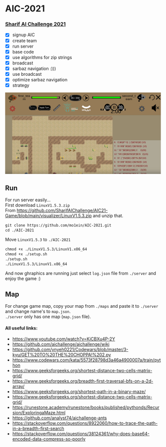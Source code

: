 # AIC-2021
### [Sharif AI Challenge 2021](https://github.com/SharifAIChallenge/AIC21-Game)
- [x] signup AIC
- [x] create team
- [x] run server
- [x] base code
- [x] use algorithms for zip strings
- [x] broadcast
- [x] sarbaz navigation :)))
- [x] use broadcast
- [x] optimize sarbaz navigation
- [x] strategy

[![photo](/screen.png)](https://youtu.be/crN4nuGtiO4)
<br />

## Run
For run server easily... <br />
First download `LinuxV1.5.3.zip` <br />From https://github.com/SharifAIChallenge/AIC21-Game/blob/main/visualizer/LinuxV1.5.3.zip
and unzip that.
```
git clone https://github.com/mo1ein/AIC-2021.git
cd ./AIC-2021
```
Move `LinuxV1.5.3` to `./AIC-2021`
```
chmod +x ./LinuxV1.5.3/LinuxV1.x86_64
chmod +x ./setup.sh
./setup.sh
./LinuxV1.5.3/LinuxV1.x86_64
```
And now ghraphics are running just select `log.json` file from `./server` and enjoy the game :)
## Map
For change game map, copy your map from `./maps` and paste it to `./server` and change name's to `map.json`. <br />
`./server` only has one map (`map.json` file).
#### All useful links:
- <https://www.youtube.com/watch?v=KiCBXu4P-2Y>
- <https://github.com/aichallenge/aichallenge/wiki>
- <https://github.com/ynyeh0221/Codewars/blob/master/3-kyu/GET%20TO%20THE%20CHOPPA!%202.py>
- <https://www.codewars.com/kata/5573f28798d3a46a4900007a/train/python>
- <https://www.geeksforgeeks.org/shortest-distance-two-cells-matrix-grid/>
- <https://www.geeksforgeeks.org/breadth-first-traversal-bfs-on-a-2d-array/>
- <https://www.geeksforgeeks.org/shortest-path-in-a-binary-maze/>
- <https://www.geeksforgeeks.org/shortest-distance-two-cells-matrix-grid/>
- <https://runestone.academy/runestone/books/published/pythonds/Recursion/ExploringaMaze.html>
- <https://github.com/analyst74/aichallenge-ants>
- <https://stackoverflow.com/questions/8922060/how-to-trace-the-path-in-a-breadth-first-search>
- <https://stackoverflow.com/questions/38124361/why-does-base64-encoded-data-compress-so-poorly>
